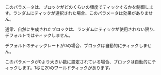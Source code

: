 このパラメータは、ブロックがどのくらいの頻度でティックするかを制御します。ランダムにティックが選択された場合、このパラメータは効果がありません。

通常、自然に生成されたブロックは、ランダムにティックが使用されない限り、デフォルトではティックしません。

デフォルトのティックレートが0の場合、ブロックは自動的にティックしません。

このパラメータが0より大きい数に設定されている場合、ブロックは自動的にティックします。1秒に20のワールドティックがあります。